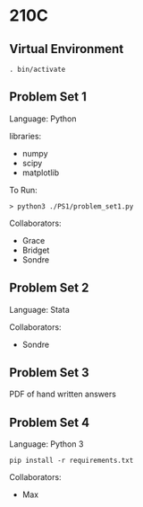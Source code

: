 # 210C

## Virtual Environment
 ```
 . bin/activate
 ```

## Problem Set 1

Language: Python

libraries:
* numpy
* scipy
* matplotlib

To Run:

`> python3 ./PS1/problem_set1.py`

Collaborators:
* Grace
* Bridget
* Sondre


## Problem Set 2

Language: Stata

Collaborators:
* Sondre

## Problem Set 3

PDF of hand written answers

## Problem Set 4

Language: Python 3

`pip install -r requirements.txt`

Collaborators:
* Max
